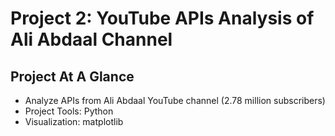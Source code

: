 # Project 2: YouTube APIs Analysis of Ali Abdaal Channel 
## Project At A Glance
* Analyze APIs from Ali Abdaal YouTube channel (2.78 million subscribers)
* Project Tools: Python
* Visualization: matplotlib
